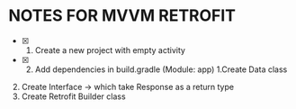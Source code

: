 # NOTES FOR MVVM RETROFIT

- [x] 1. Create a new project with empty activity
- [x] 2. Add dependencies in build.gradle (Module: app)
 1.Create Data class
2. Create Interface -> which take Response<model> as a return type
3. Create Retrofit Builder class


